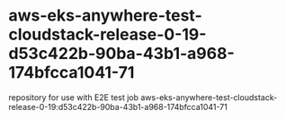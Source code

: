 # aws-eks-anywhere-test-cloudstack-release-0-19-d53c422b-90ba-43b1-a968-174bfcca1041-71
repository for use with E2E test job aws-eks-anywhere-test-cloudstack-release-0-19:d53c422b-90ba-43b1-a968-174bfcca1041-71
